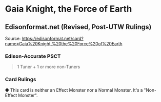 # Gaia Knight, the Force of Earth

## Edisonformat.net (Revised, Post-UTW Rulings)

Source: https://edisonformat.net/card?name=Gaia%20Knight,%20the%20Force%20of%20Earth

### Edison-Accurate PSCT

> 1 Tuner + 1 or more non-Tuners

### Card Rulings

● This card is neither an Effect Monster nor a Normal Monster. It's a "Non-Effect Monster".
            